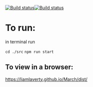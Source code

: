 [![Build status](https://ci.appveyor.com/api/projects/status/vtw90xu6vtf95l2k?svg=true)](https://ci.appveyor.com/project/Liam/march)[![Build status](https://ci.appveyor.com/api/projects/status/vtw90xu6vtf95l2k/branch/master?svg=true)](https://ci.appveyor.com/project/Liam/march/branch/master)


# To run:
in terminal run

`cd ./src`
`npm run start`

##  To view in a browser:
https://liamlaverty.github.io/March/dist/
